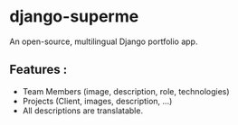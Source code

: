 django-superme
==============

An open-source, multilingual Django portfolio app.

## Features :
  - Team Members (image, description, role, technologies)
  - Projects (Client, images, description, ...)
  - All descriptions are translatable.

